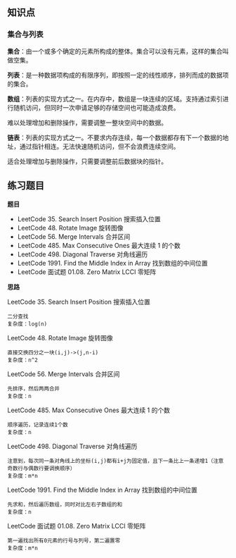 ## 知识点

### 集合与列表

**集合**：由一个或多个确定的元素所构成的整体。集合可以没有元素，这样的集合叫做空集。

**列表**：是一种数据项构成的有限序列，即按照一定的线性顺序，排列而成的数据项的集合。

**数组**：列表的实现方式之一。在内存中，数组是一块连续的区域。支持通过索引进行随机访问，但同时一次申请足够的存储空间也可能造成浪费。

难以处理增加和删除操作，需要调整一整块空间中的数据。

**链表**：列表的实现方式之一。不要求内存连续，每一个数据都存有下一个数据的地址，通过指针相连。无法快速随机访问，但不会浪费连续空间。

适合处理增加与删除操作，只需要调整前后数据块的指针。

## 练习题目

**题目**
- LeetCode 35. Search Insert Position 搜索插入位置
- LeetCode 48. Rotate Image 旋转图像
- LeetCode 56. Merge Intervals 合并区间
- LeetCode 485. Max Consecutive Ones 最大连续 1 的个数
- LeetCode 498. Diagonal Traverse 对角线遍历
- LeetCode 1991. Find the Middle Index in Array 找到数组的中间位置
- LeetCode 面试题 01.08. Zero Matrix LCCI 零矩阵

**思路**

LeetCode 35. Search Insert Position 搜索插入位置

```
二分查找
复杂度：log(n)
```

LeetCode 48. Rotate Image 旋转图像

```
直接交换四分之一块(i,j)->(j,n-i)
复杂度：n^2
```

LeetCode 56. Merge Intervals 合并区间

```
先排序，然后两两合并
复杂度：n
```

LeetCode 485. Max Consecutive Ones 最大连续 1 的个数

```
顺序遍历，记录连续1个数
复杂度：n
```

LeetCode 498. Diagonal Traverse 对角线遍历

```
注意到，每次同一条对角线上的坐标(i,j)都有i+j为固定值，且下一条比上一条递增1（注意奇数行与偶数行要调换顺序）
复杂度：m*n
```

LeetCode 1991. Find the Middle Index in Array 找到数组的中间位置

```
先求和，然后遍历数组，同时对比左右子数组的和
复杂度：n
```

LeetCode 面试题 01.08. Zero Matrix LCCI 零矩阵

```
第一遍找出所有0元素的行号与列号，第二遍置零
复杂度：m*n
```
